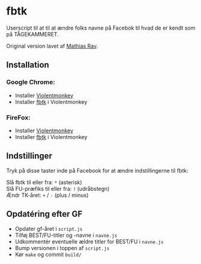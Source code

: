 # fbtk

Userscript til at til at ændre folks navne på Facebok til hvad de er kendt som på TÅGEKAMMERET.

Original version lavet af [Mathias Rav](https://github.com/Mortal).

## Installation

### Google Chrome:

* Installer [Violentmonkey][vm]
* Installer [fbtk][install] i Violentmonkey

### FireFox:

* Installer [Violentmonkey][vm]
* Installer [fbtk][install] i Violentmonkey

[vm]: https://violentmonkey.github.io/get-it/
[install]: https://raw.githubusercontent.com/Tyilo/fbtk/master/build/fbtk.user.js

## Indstillinger

Tryk på disse taster inde på Facebook for at ændre indstillingerne til fbtk:

Slå fbtk til eller fra: `*` (asterisk)  
Slå FU-præfiks til eller fra: `!` (udråbstegn)  
Ændr TK-året: `+` / `-` (plus / minus)

## Opdatéring efter GF
* Opdater gf-året i `script.js`
* Tilføj BEST/FU-titler og -navne i `navne.js`
* Udkommentér eventuelle ældre titler for BEST/FU i `navne.js`
* Bump versionen i toppen af `script.js`
* Kør `make` og commit `build/`
